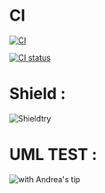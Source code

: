 # CI

[![CI](https://github.com/Khalshim/testuml/actions/workflows/blank.yml/badge.svg)](https://github.com/Khalshim/testuml/actions/workflows/blank.yml)


[![CI status](https://github.com/Khalshim/testuml/actions/workflows/blank.yml/badge.svg?event=status)](https://github.com/Khalshim/testuml/actions/workflows/blank.yml)

# Shield :

![Shieldtry](https://img.shields.io/github/workflow/status/Khalshim/testuml/blank?style=plastic)


# UML TEST :

![with Andrea's tip](http://www.plantuml.com/plantuml/proxy?cache=no&src=https://raw.githubusercontent.com/Khalshim/testuml/main/docs/diagrams/mytest_uml.uml)
